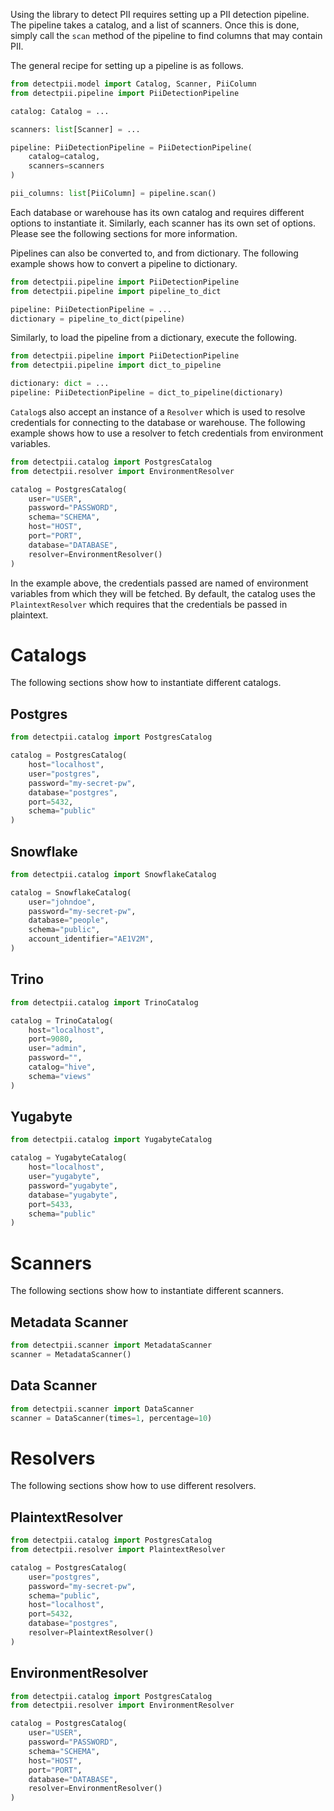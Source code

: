 Using the library to detect PII requires setting up a PII detection pipeline. The pipeline takes a catalog, and a list of scanners. 
Once this is done, simply call the `scan` method of the pipeline to find columns that may contain PII. 

The general recipe for setting up a pipeline is as follows.  

```python
from detectpii.model import Catalog, Scanner, PiiColumn
from detectpii.pipeline import PiiDetectionPipeline

catalog: Catalog = ...

scanners: list[Scanner] = ...

pipeline: PiiDetectionPipeline = PiiDetectionPipeline(
    catalog=catalog,
    scanners=scanners
)

pii_columns: list[PiiColumn] = pipeline.scan()
```  

Each database or warehouse has its own catalog and requires different options to instantiate it. Similarly, each scanner 
has its own set of options. Please see the following sections for more information.

Pipelines can also be converted to, and from dictionary. The following example shows how to convert a pipeline to dictionary.

```python
from detectpii.pipeline import PiiDetectionPipeline
from detectpii.pipeline import pipeline_to_dict

pipeline: PiiDetectionPipeline = ...
dictionary = pipeline_to_dict(pipeline)
```

Similarly, to load the pipeline from a dictionary, execute the following.

```python
from detectpii.pipeline import PiiDetectionPipeline
from detectpii.pipeline import dict_to_pipeline

dictionary: dict = ...
pipeline: PiiDetectionPipeline = dict_to_pipeline(dictionary)
```

`Catalog`s also accept an instance of a `Resolver` which is used to resolve credentials for connecting to the database or warehouse. The 
following example shows how to use a resolver to fetch credentials from environment variables.

```python
from detectpii.catalog import PostgresCatalog
from detectpii.resolver import EnvironmentResolver

catalog = PostgresCatalog(
    user="USER",
    password="PASSWORD",
    schema="SCHEMA",
    host="HOST",
    port="PORT",
    database="DATABASE",
    resolver=EnvironmentResolver()
)
```

In the example above, the credentials passed are named of environment variables from which they will be fetched. By default, the catalog 
uses the `PlaintextResolver` which requires that the credentials be passed in plaintext.

# Catalogs  

The following sections show how to instantiate different catalogs.

## Postgres

```python
from detectpii.catalog import PostgresCatalog

catalog = PostgresCatalog(
    host="localhost",
    user="postgres",
    password="my-secret-pw",
    database="postgres",
    port=5432,
    schema="public"
)
```

## Snowflake 

```python
from detectpii.catalog import SnowflakeCatalog

catalog = SnowflakeCatalog(
    user="johndoe",
    password="my-secret-pw",
    database="people",
    schema="public",
    account_identifier="AE1V2M",
)
```  

## Trino  

```python
from detectpii.catalog import TrinoCatalog

catalog = TrinoCatalog(
    host="localhost",
    port=9080,
    user="admin",
    password="",
    catalog="hive",
    schema="views"
)
```  

## Yugabyte  

```python
from detectpii.catalog import YugabyteCatalog

catalog = YugabyteCatalog(
    host="localhost",
    user="yugabyte",
    password="yugabyte",
    database="yugabyte",
    port=5433,
    schema="public"
)
```

# Scanners  

The following sections show how to instantiate different scanners.  

## Metadata Scanner  

```python
from detectpii.scanner import MetadataScanner
scanner = MetadataScanner()
```

## Data Scanner

```python
from detectpii.scanner import DataScanner
scanner = DataScanner(times=1, percentage=10)
```

# Resolvers  

The following sections show how to use different resolvers.

## PlaintextResolver

```python
from detectpii.catalog import PostgresCatalog
from detectpii.resolver import PlaintextResolver

catalog = PostgresCatalog(
    user="postgres",
    password="my-secret-pw",
    schema="public",
    host="localhost",
    port=5432,
    database="postgres",
    resolver=PlaintextResolver()
)
```

## EnvironmentResolver

```python
from detectpii.catalog import PostgresCatalog
from detectpii.resolver import EnvironmentResolver

catalog = PostgresCatalog(
    user="USER",
    password="PASSWORD",
    schema="SCHEMA",
    host="HOST",
    port="PORT",
    database="DATABASE",
    resolver=EnvironmentResolver()
)
```